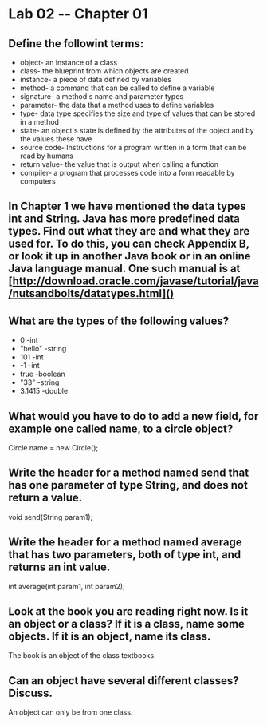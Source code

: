 # Lab 02 -- Chapter 01

## Define the followint terms:
* object- an instance of a class
* class- the blueprint from which objects are created
* instance- a piece of data defined by variables
* method- a command that can be called to define a variable
* signature- a method's name and parameter types
* parameter- the data that a method uses to define variables
* type- data type specifies the size and type of values that can be stored in a method
* state- an object's state is defined by the attributes of the object and by the values these have
* source code- Instructions for a program written in a form that can be read by humans
* return value- the value that is output when calling a function
* compiler- a program that processes code into a form readable by computers

## In Chapter 1 we have mentioned the data types int and String. Java has more predefined data types. Find out what they are and what they are used for. To do this, you can check Appendix B, or look it up in another Java book or in an online Java language manual. One such manual is at [http://download.oracle.com/javase/tutorial/java/nutsandbolts/datatypes.html]()

## What are the types of the following values?

* 0 -int
* "hello" -string
* 101 -int
* -1 -int
* true -boolean
* "33" -string
* 3.1415 -double

## What would you have to do to add a new field, for example one called name, to a circle object?
Circle name = new Circle();
## Write the header for a method named send that has one parameter of type String, and does not return a value.
void send(String param1);
## Write the header for a method named average that has two parameters, both of type int, and returns an int value.
int average(int param1, int param2);
## Look at the book you are reading right now. Is it an object or a class? If it is a class, name some objects. If it is an object, name its class.
The book is an object of the class textbooks.
## Can an object have several different classes? Discuss.
An object can only be from one class.
